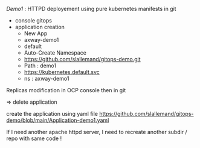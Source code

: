 *Demo1* : 
HTTPD deployement using pure kubernetes manifests in git 
- console gitops 
- application creation
	- New App
	- axway-demo1
	- default
	- Auto-Create Namespace
	- https://github.com/slallemand/gitops-demo.git
	- Path : demo1
	- https://kubernetes.default.svc
	- ns : axway-demo1

Replicas modification in OCP console then in git

=> delete application

create the application using yaml file
https://github.com/slallemand/gitops-demo/blob/main/Application-demo1.yaml

If I need another apache httpd server, I need to recreate another subdir / repo with same code !
